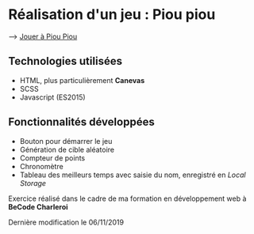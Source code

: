 # Réalisation d'un jeu : Piou piou

--> [Jouer à Piou Piou](http://terencehecq.github.io/piou-piou)


## Technologies utilisées 

- HTML, plus particulièrement **Canevas**
- SCSS
- Javascript (ES2015)


## Fonctionnalités développées

- Bouton pour démarrer le jeu
- Génération de cible aléatoire
- Compteur de points
- Chronomètre
- Tableau des meilleurs temps avec saisie du nom, enregistré en _Local Storage_ 


Exercice réalisé dans le cadre de ma formation en développement web à **BeCode Charleroi**

Dernière modification le 06/11/2019